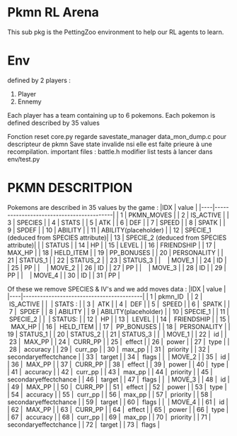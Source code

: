# Pkmn RL Arena

This sub pkg is the PettingZoo environment to help our RL agents to learn.

# Env
defined by 2 players :
1. Player
2. Ennemy

Each player has a team containing up to 6 pokemons.
Each pokemon is defined described by 35 values 

Fonction reset core.py
regarde savestate_manager
data_mon_dump.c pour descripteur de pkmn
Save state invalide nsi elle est faite prieure à une recompilation.
important files : battle.h
modifier list tests à lancer dans env/test.py

# PKMN DESCRITPION
Pokemons are described in 35 values by the game : 
|IDX | value                                    |
|----|------------------------------------------|
| 1  | PKMN_MOVES                               | 
| 2  | IS_ACTIVE                                | 
| 3  | SPECIES                                  | 
| 4  | STATS                                    |
| 5  |   ATK                                    | 
| 6  |   DEF                                    | 
| 7  |   SPEED                                  | 
| 8  |   SPATK                                  | 
| 9  |   SPDEF                                  | 
| 10 | ABILITY                                  | 
| 11 | ABILITY(placeholder)                     | 
| 12 | SPECIE_1 (deduced from SPECIES attribute)| 
| 13 | SPECIE_2 (deduced from SPECIES attribute)| 
|    | STATUS                                   | 
| 14 |   HP                                     | 
| 15 |   LEVEL                                  | 
| 16 |   FRIENDSHIP                             | 
| 17 |   MAX_HP                                 | 
| 18 |   HELD_ITEM                              | 
| 19 |   PP_BONUSES                             |
| 20 |   PERSONALITY                            | 
| 21 |   STATUS_1                               | 
| 22 |   STATUS_2                               | 
| 23 |   STATUS_3                               | 
|    | MOVE_1                                   |
| 24 |   ID                                     | 
| 25 |   PP                                     | 
|    | MOVE_2                                   |
| 26 |   ID                                     | 
| 27 |   PP                                     | 
|    | MOVE_3                                   |
| 28 |   ID                                     | 
| 29 |   PP                                     | 
|    | MOVE_4                                   |
| 30 |   ID                                     | 
| 31 |   PP                                     | 

                          



                          
Of these we remove SPECIES & IV's and we add moves data : 
|IDX | value                                    |
|----|------------------------------------------|
| 1  | pkmn_ID                                  |
| 2  | IS_ACTIVE                                |
|    | STATS :                                  |
| 3  |   ATK                                    |
| 4  |   DEF                                    |
| 5  |   SPEED                                  |
| 6  |   SPATK                                  |
| 7  |   SPDEF                                  |
| 8  | ABILITY                                  |
| 9  | ABILITY(placeholder)                     |
| 10  | SPECIE_1                                 |
| 11 | SPECIE_2                                 |
|    | STATUS:                                  |
| 12 |   HP                                     |
| 13 |   LEVEL                                  |
| 14 |   FRIENDSHIP                             |
| 15 |   MAX_HP                                 |
| 16 |   HELD_ITEM                              |
| 17 |   PP_BONUSES                             |
| 18 |   PERSONALITY                            |
| 19 |   STATUS_1                               | 
| 20 |   STATUS_2                               | 
| 21 |   STATUS_3                               | 
|    | MOVE_1                                   |
| 22 |   id                                     |
| 23 |   MAX_PP                                 |
| 24 |   CURR_PP                                |
| 25 |   effect                                 |
| 26 |   power                                  |
| 27 |   type                                   |
| 28 |   accuracy                               |
| 29 |   curr_pp                                |
| 30 |   max_pp                                 |
| 31 |   priority                               |
| 32 |   secondaryeffectchance                  |
| 33 |   target                                 |
| 34 |   flags                                  |
|    | MOVE_2                                   |
| 35 |   id                                     |
| 36 |   MAX_PP                                 |
| 37 |   CURR_PP                                |
| 38 |   effect                                 |
| 39 |   power                                  |
| 40 |   type                                   |
| 41 |   accuracy                               |
| 42 |   curr_pp                                |
| 43 |   max_pp                                 |
| 44 |   priority                               |
| 45 |   secondaryeffectchance                  |
| 46 |   target                                 |
| 47 |   flags                                  |
|    | MOVE_3                                   |
| 48 |   id                                     |
| 49 |   MAX_PP                                 |
| 50 |   CURR_PP                                |
| 51 |   effect                                 |
| 52 |   power                                  |
| 53 |   type                                   |
| 54 |   accuracy                               |
| 55 |   curr_pp                                |
| 56 |   max_pp                                 |
| 57 |   priority                               |
| 58 |   secondaryeffectchance                  |
| 59 |   target                                 |
| 60 |   flags                                  |
|    | MOVE_4                                   |
| 61 |   id                                     |
| 62 |   MAX_PP                                 |
| 63 |   CURR_PP                                |
| 64 |   effect                                 |
| 65 |   power                                  |
| 66 |   type                                   |
| 67 |   accuracy                               |
| 68 |   curr_pp                                |
| 69 |   max_pp                                 |
| 70 |   priority                               |
| 71 |   secondaryeffectchance                  |
| 72 |   target                                 |
| 73 |   flags                                  |
